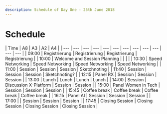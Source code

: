```yaml
---
description: Schedule of Day One - 25th June 2018
---
```


# Schedule

| Time | A8 | A3 | A2 | A4 |
| --- | --- | --- | --- | --- | --- | --- | --- | --- | --- | --- | --- |
| 09:00 | Registrierung | Registrierung | Registrierung | Registrierung |
| 10:00 | Welcome and Session Planning | | | |
| 10:30 | Speed Networking | Speed Networking | Speed Networking | Speed Networking |
| 11:00 | Session | Session | Session | Sketchnoting |
| 11:40 | Session | Session | Session | Sketchnoting? |
| 12:15 | Panel RX | Session | Session | Session |
| 13:00 | Lunch | Lunch | Lunch | Lunch |
| 14:00 | Session | Discussion X-Platform | Session | Session |
| 15:00 | Panel Women in Tech | Session | Session | Session |
| 15:45 | Coffee break | Coffee break | Coffee break | Coffee break |
| 16:15 | Panel AI | Session | Session | Session |
| 17:00 |  | Session | Session | Session |
| 17:45 | Closing Session | Closing Session | Closing Session | Closing Session |

